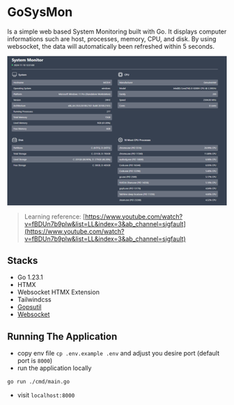 # GoSysMon

Is a simple web based System Monitoring built with Go. It displays computer informations such are host, processes, memory, CPU, and disk. By using websocket, the data will automatically been refreshed within 5 seconds.

![alt text](screenshot.png "screenshot of system monitor")

> Learning reference: [https://www.youtube.com/watch?v=fBDUn7b9plw&list=LL&index=3&ab_channel=sigfault](https://www.youtube.com/watch?v=fBDUn7b9plw&list=LL&index=3&ab_channel=sigfault)

## Stacks

+ Go 1.23.1
+ HTMX
+ Websocket HTMX Extension
+ Tailwindcss
+ [Gopsutil](https://pkg.go.dev/github.com/shirou/gopsutil/v4)
+ [Websocket](https://github.com/coder/websocket)

## Running The Application

+ copy env file `cp .env.example .env` and adjust you desire port (default port is `8000`)
+ run the application locally

```bash
go run ./cmd/main.go
```

+ visit `localhost:8000`
